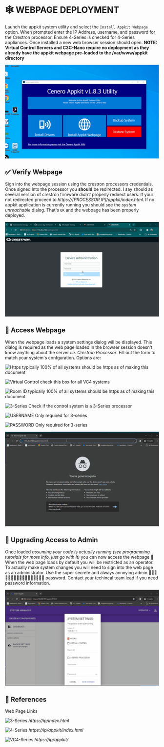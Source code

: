 # 🕸 WEBPAGE DEPLOYMENT

Launch the appkit system utility and select the `Install Appkit Webpage` option.  When prompted enter the IP Address, username, and password for the Crestron processor.
Ensure 4-Series is checked for 4-Series appliances.  Once installed a new web browser session should open.  **NOTE: Virtual Control Servers and C3C-Nano require no deployment as they already have the appkit webpage pre-loaded to the /var/www/appkit directory**

![Readme Image](./webpage.gif)

## ✅ Verify Webpage

Sign into the webpage session using the crestron processors credentials.  Once signed into the processor you **should** be redirected.  I say should as several version of crestron firmware *didn't* properly redirect users.  If your not redirected proceed to *https://[PROCESSOR IP]/appkit/index.html*.  If no appkit application is currently running you should see the *system unreachable* dialog.  That's `OK` and the webpage has been properly deployed.

![Readme Image](./verify.gif)

## 🚪 Access Webpage

When the webpage loads a system settings dialog will be displayed.  This dialog is required as the web page loaded in the browser session doesn't know anything about the server *i.e. Crestron Processor*.  Fill out the form to match your system's confguration.  Options are:

![Https](https://img.shields.io/badge/HTTP-HTTPS-blue) typically 100% of all systems should be https as of making this document

![Virtual Control](https://img.shields.io/badge/VIRTUAL-CONTROL-yellow) check this box for all VC4 systems

![Room ID](https://img.shields.io/badge/ROOM-ID-yellow) typically 100% of all systems should be https as of making this document

![3-Series](https://img.shields.io/badge/3-SERIES-blue) Check if the control system is a 3-Series processor

![USERNAME](https://img.shields.io/badge/AUTH-USERNAME-red) Only required for 3-series

![PASSWORD](https://img.shields.io/badge/AUTH-PASSWORD-red) Only required for 3-series

![Readme Image](./systemdialog.gif)

## 🔐 Upgrading Access to Admin

Once loaded *assuming your code is actually running (see programming tutorials for more info, just go with it)* you can now access the webpage 🎉 When the web page loads by default you will be restricted as an operator.  To actually make system changes you will need to sign into the web page as an administrator.  Use the super secrete and always annoying admin 🍌🍌🍌🍌🍌🍌🍌🍌🍌🍌🍌🍌🍌🍌🍌🍌🍌 password.  Contact your techincal team lead if you need password information.

![Readme Image](./admin.gif)

## 📩 References

Web Page Links

![3-Series](https://img.shields.io/badge/3-SERIES-blue) *https://ip/index.html*

![4-Series](https://img.shields.io/badge/4-SERIES-blue) *https://ip/appkit/index.html*

![VC4-Series](https://img.shields.io/badge/4-SERIES-blue) *https://ip/appkit/*
